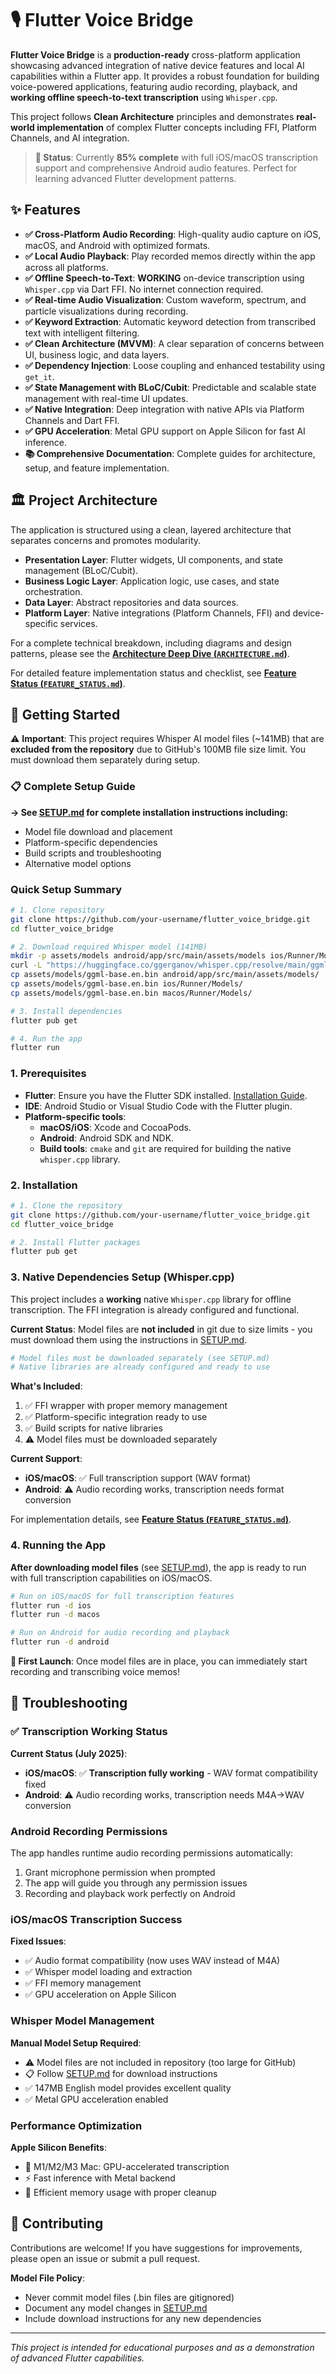 # 🎙️ Flutter Voice Bridge

**Flutter Voice Bridge** is a **production-ready** cross-platform application showcasing advanced integration of native device features and local AI capabilities within a Flutter app. It provides a robust foundation for building voice-powered applications, featuring audio recording, playback, and **working offline speech-to-text transcription** using `Whisper.cpp`.

This project follows **Clean Architecture** principles and demonstrates **real-world implementation** of complex Flutter concepts including FFI, Platform Channels, and AI integration.

> **🎯 Status**: Currently **85% complete** with full iOS/macOS transcription support and comprehensive Android audio features. Perfect for learning advanced Flutter development patterns.

## ✨ Features

- **✅ Cross-Platform Audio Recording**: High-quality audio capture on iOS, macOS, and Android with optimized formats.
- **✅ Local Audio Playback**: Play recorded memos directly within the app across all platforms.
- **✅ Offline Speech-to-Text**: **WORKING** on-device transcription using `Whisper.cpp` via Dart FFI. No internet connection required.
- **✅ Real-time Audio Visualization**: Custom waveform, spectrum, and particle visualizations during recording.
- **✅ Keyword Extraction**: Automatic keyword detection from transcribed text with intelligent filtering.
- **✅ Clean Architecture (MVVM)**: A clear separation of concerns between UI, business logic, and data layers.
- **✅ Dependency Injection**: Loose coupling and enhanced testability using `get_it`.
- **✅ State Management with BLoC/Cubit**: Predictable and scalable state management with real-time UI updates.
- **✅ Native Integration**: Deep integration with native APIs via Platform Channels and Dart FFI.
- **✅ GPU Acceleration**: Metal GPU support on Apple Silicon for fast AI inference.
- **📚 Comprehensive Documentation**: Complete guides for architecture, setup, and feature implementation.

## 🏛️ Project Architecture

The application is structured using a clean, layered architecture that separates concerns and promotes modularity.

- **Presentation Layer**: Flutter widgets, UI components, and state management (BLoC/Cubit).
- **Business Logic Layer**: Application logic, use cases, and state orchestration.
- **Data Layer**: Abstract repositories and data sources.
- **Platform Layer**: Native integrations (Platform Channels, FFI) and device-specific services.

For a complete technical breakdown, including diagrams and design patterns, please see the [**Architecture Deep Dive (`ARCHITECTURE.md`)**](./ARCHITECTURE.md).

For detailed feature implementation status and checklist, see [**Feature Status (`FEATURE_STATUS.md`)**](./FEATURE_STATUS.md).

## 🚀 Getting Started

⚠️ **Important**: This project requires Whisper AI model files (~141MB) that are **excluded from the repository** due to GitHub's 100MB file size limit. You must download them separately during setup.

### 📋 Complete Setup Guide

**→ See [SETUP.md](SETUP.md) for complete installation instructions including:**
- Model file download and placement
- Platform-specific dependencies
- Build scripts and troubleshooting
- Alternative model options

### Quick Setup Summary

```bash
# 1. Clone repository
git clone https://github.com/your-username/flutter_voice_bridge.git
cd flutter_voice_bridge

# 2. Download required Whisper model (141MB)
mkdir -p assets/models android/app/src/main/assets/models ios/Runner/Models macos/Runner/Models
curl -L "https://huggingface.co/ggerganov/whisper.cpp/resolve/main/ggml-base.en.bin" -o assets/models/ggml-base.en.bin
cp assets/models/ggml-base.en.bin android/app/src/main/assets/models/
cp assets/models/ggml-base.en.bin ios/Runner/Models/
cp assets/models/ggml-base.en.bin macos/Runner/Models/

# 3. Install dependencies
flutter pub get

# 4. Run the app
flutter run
```

### 1. Prerequisites

- **Flutter**: Ensure you have the Flutter SDK installed. [Installation Guide](https://flutter.dev/docs/get-started/install).
- **IDE**: Android Studio or Visual Studio Code with the Flutter plugin.
- **Platform-specific tools**:
  - **macOS/iOS**: Xcode and CocoaPods.
  - **Android**: Android SDK and NDK.
  - **Build tools**: `cmake` and `git` are required for building the native `whisper.cpp` library.

### 2. Installation

```bash
# 1. Clone the repository
git clone https://github.com/your-username/flutter_voice_bridge.git
cd flutter_voice_bridge

# 2. Install Flutter packages
flutter pub get
```

### 3. Native Dependencies Setup (Whisper.cpp)

This project includes a **working** native `Whisper.cpp` library for offline transcription. The FFI integration is already configured and functional.

**Current Status**: Model files are **not included** in git due to size limits - you must download them using the instructions in [SETUP.md](SETUP.md).

```bash
# Model files must be downloaded separately (see SETUP.md)
# Native libraries are already configured and ready to use
```

**What's Included**:
1. ✅ FFI wrapper with proper memory management
2. ✅ Platform-specific integration ready to use
3. ✅ Build scripts for native libraries
4. ⚠️ Model files must be downloaded separately

**Current Support**:
- **iOS/macOS**: ✅ Full transcription support (WAV format)
- **Android**: ⚠️ Audio recording works, transcription needs format conversion

For implementation details, see [**Feature Status (`FEATURE_STATUS.md`)**](./FEATURE_STATUS.md).

### 4. Running the App

**After downloading model files** (see [SETUP.md](SETUP.md)), the app is ready to run with full transcription capabilities on iOS/macOS.

```bash
# Run on iOS/macOS for full transcription features
flutter run -d ios
flutter run -d macos

# Run on Android for audio recording and playback
flutter run -d android
```

**🎉 First Launch**: Once model files are in place, you can immediately start recording and transcribing voice memos!

## 🔧 Troubleshooting

### ✅ Transcription Working Status

**Current Status (July 2025)**:
- **iOS/macOS**: ✅ **Transcription fully working** - WAV format compatibility fixed
- **Android**: ⚠️ Audio recording works, transcription needs M4A→WAV conversion

### Android Recording Permissions

The app handles runtime audio recording permissions automatically:
1. Grant microphone permission when prompted
2. The app will guide you through any permission issues
3. Recording and playback work perfectly on Android

### iOS/macOS Transcription Success

**Fixed Issues**:
- ✅ Audio format compatibility (now uses WAV instead of M4A)
- ✅ Whisper model loading and extraction
- ✅ FFI memory management
- ✅ GPU acceleration on Apple Silicon

### Whisper Model Management

**Manual Model Setup Required**:
- ⚠️ Model files are not included in repository (too large for GitHub)
- 📋 Follow [SETUP.md](SETUP.md) for download instructions
- ✅ 147MB English model provides excellent quality
- ✅ Metal GPU acceleration enabled

### Performance Optimization

**Apple Silicon Benefits**:
- 🚀 M1/M2/M3 Mac: GPU-accelerated transcription
- ⚡ Fast inference with Metal backend
- 💾 Efficient memory usage with proper cleanup

## 🤝 Contributing

Contributions are welcome! If you have suggestions for improvements, please open an issue or submit a pull request.

**Model File Policy**: 
- Never commit model files (.bin files are gitignored)
- Document any model changes in [SETUP.md](SETUP.md)
- Include download instructions for any new dependencies

---

_This project is intended for educational purposes and as a demonstration of advanced Flutter capabilities._

